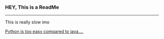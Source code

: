 ### HEY, This is a ReadMe
***
This is really slow imo

[Python is too easy compared to java....](https://www.youtube.com/watch?v=hpjV962DLWs)